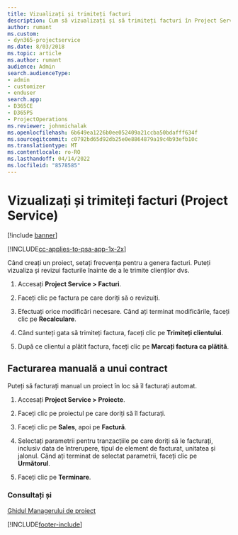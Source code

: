 ```yaml
---
title: Vizualizați și trimiteți facturi
description: Cum să vizualizați și să trimiteți facturi în Project Service
author: rumant
ms.custom:
- dyn365-projectservice
ms.date: 8/03/2018
ms.topic: article
ms.author: rumant
audience: Admin
search.audienceType:
- admin
- customizer
- enduser
search.app:
- D365CE
- D365PS
- ProjectOperations
ms.reviewer: johnmichalak
ms.openlocfilehash: 6b649ea1226b0ee052409a21ccba50bdafff634f
ms.sourcegitcommit: c0792bd65d92db25e0e8864879a19c4b93efb10c
ms.translationtype: MT
ms.contentlocale: ro-RO
ms.lasthandoff: 04/14/2022
ms.locfileid: "8578585"
---
```

# <a name="view-and-send-invoices-project-service"></a>Vizualizați și trimiteți facturi (Project Service)

[!include [banner](../includes/psa-now-project-operations.md)]

[!INCLUDE[cc-applies-to-psa-app-1x-2x](../includes/cc-applies-to-psa-app-1x-2x.md)]

Când creați un proiect, setați frecvența pentru a genera facturi. Puteți vizualiza și revizui facturile înainte de a le trimite clienților dvs.  
  
1.  Accesați **Project Service > Facturi**.  
  
2.  Faceți clic pe factura pe care doriți să o revizuiți.  
  
3.  Efectuați orice modificări necesare. Când ați terminat modificările, faceți clic pe **Recalculare**.  
  
4.  Când sunteți gata să trimiteți factura, faceți clic pe **Trimiteți clientului**.  
  
5.  După ce clientul a plătit factura, faceți clic pe **Marcați factura ca plătită**.  
  
## <a name="manually-invoice-a-contract"></a>Facturarea manuală a unui contract  
 Puteți să facturați manual un proiect în loc să îl facturați automat.  
  
1.  Accesați **Project Service > Proiecte**.  
  
2.  Faceți clic pe proiectul pe care doriți să îl facturați.  
  
3.  Faceți clic pe **Sales**, apoi pe **Factură**.  
  
4.  Selectați parametrii pentru tranzacțiile pe care doriți să le facturați, inclusiv data de întrerupere, tipul de element de facturat, unitatea și jalonul. Când ați terminat de selectat parametrii, faceți clic pe **Următorul**.  
  
5.  Faceți clic pe **Terminare**.  
  
### <a name="see-also"></a>Consultați și  
 [Ghidul Managerului de proiect](../psa/project-manager-guide.md)


[!INCLUDE[footer-include](../includes/footer-banner.md)]
